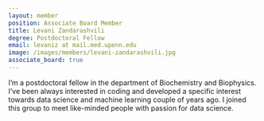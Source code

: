 ```yaml
---
layout: member
position: Associate Board Member
title: Levani Zandarashvili
degree: Postdoctoral Fellow
email: levaniz at mail.med.upenn.edu
image: /images/members/levani-zandarashvili.jpg
associate_board: true
---
```


I’m a postdoctoral fellow in the department of Biochemistry and Biophysics. I’ve been always interested in coding and developed a specific interest towards data science and machine learning couple of years ago. I joined this group to meet like-minded people with passion for data science.